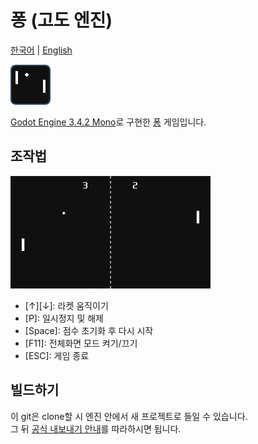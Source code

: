 # 퐁 (고도 엔진)

[한국어](README.md) | [English](README.en.md)

<img width="64" src="docs/icon.webp" alt="게임 아이콘">

[Godot Engine 3.4.2 Mono](https://godotengine.org/)로 구현한 [퐁](https://ko.wikipedia.org/wiki/%ED%90%81) 게임입니다.

## 조작법

<img width="320" src="docs/sample.webp" alt="게임 플레이 스크린샷">

- \[&#8593;]\[&#8595;]: 라켓 움직이기
- \[P]: 일시정지 및 해제
- \[Space]: 점수 초기화 후 다시 시작
- \[F11]: 전체화면 모드 켜기/끄기
- \[ESC]: 게임 종료

## 빌드하기
이 git은 clone할 시 엔진 안에서 새 프로젝트로 들일 수 있습니다.<br>
그 뒤 [공식 내보내기 안내](https://docs.godotengine.org/ko/stable/tutorials/export/exporting_basics.html)를 따라하시면 됩니다.
